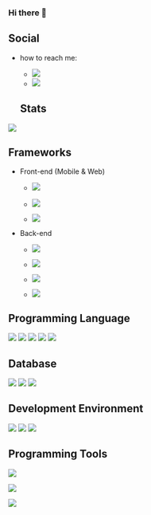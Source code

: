 <meta name="google-site-verification" content="IrHoB31wMNlYGEkkWlvfo6S2VCTyitnr6EWhUJIIoZw" />

### Hi there 👋

<!--
**SimonWang9610/SimonWang9610** is a ✨ _special_ ✨ repository because its `README.md` (this file) appears on your GitHub profile.

Here are some ideas to get you started:


- 🌱 I’m currently learning ...
- 👯 I’m looking to collaborate on ...
- 🤔 I’m looking for help with ...
- 💬 Ask me about ...
- 📫 How to reach me: ...
- 😄 Pronouns: ...
- ⚡ Fun fact: ...
-->

## Social

<!-- [![Top Langs](https://github-readme-stats.vercel.app/api/top-langs/?username=SimonWang9610&layout=compact&theme=vision-friendly-dark)](https://github.com/anuraghazra/github-readme-stats) -->
<!--
[![GitHub Streak](http://github-readme-streak-stats.herokuapp.com?user=SimonWang9610&theme=dark&background=000000)](https://git.io/streak-stats) -->

- how to reach me:

  - [<img src="https://img.shields.io/badge/Gmail-D14836?style=for-the-badge&logo=gmail&logoColor=white">](mailto:dengpan9610.wang@gmail)
  - [<img src="https://img.shields.io/badge/LinkedIn-0077B5?style=for-the-badge&logo=linkedin&logoColor=white">](www.linkedin.com/in/wang-dengpan-135898190)

  ## Stats

<a href="https://github.com/anuraghazra/github-readme-stats">
  <img align="center" src="https://github-readme-stats.vercel.app/api?username=SimonWang9610&count_private=true&show_icons=true" />
</a>

## Frameworks

- Front-end (Mobile & Web)

  - <img src="https://img.shields.io/badge/Flutter-02569B?style=for-the-badge&logo=flutter&logoColor=white">
  - <img src="https://img.shields.io/badge/React-20232A?style=for-the-badge&logo=react&logoColor=61DAFB"></img>

  - <img src="https://img.shields.io/badge/jQuery-0769AD?style=for-the-badge&logo=jquery&logoColor=white"></img>

- Back-end

  - <img src="https://img.shields.io/badge/Node.js-339933?style=for-the-badge&logo=nodedotjs&logoColor=white"></img>

  - <img src="https://img.shields.io/badge/Express.js-000000?style=for-the-badge&logo=express&logoColor=white"></img>
  - <img src="https://img.shields.io/badge/Nginx-009639?style=for-the-badge&logo=nginx&logoColor=white"></img>
  - <img src="https://img.shields.io/badge/Flask-000000?style=for-the-badge&logo=flask&logoColor=white"></img>

## Programming Language

<img src="https://img.shields.io/badge/Dart-0175C2?style=for-the-badge&logo=dart&logoColor=white">
<img src="https://img.shields.io/badge/JavaScript-323330?style=for-the-badge&logo=javascript&logoColor=F7DF1E">
<img src="https://img.shields.io/badge/Python-FFD43B?style=for-the-badge&logo=python&logoColor=blue">
<img src="https://img.shields.io/badge/Rust-black?style=for-the-badge&logo=rust&logoColor=#E57324">
<img src="https://img.shields.io/badge/WebAssembly-654FF0?style=for-the-badge&logo=WebAssembly&logoColor=white">

## Database

<img src="https://img.shields.io/badge/MySQL-005C84?style=for-the-badge&logo=mysql&logoColor=white"></img>
<img src="https://img.shields.io/badge/redis-%23DD0031.svg?&style=for-the-badge&logo=redis&logoColor=white"></img>
<img src="https://img.shields.io/badge/MongoDB-4EA94B?style=for-the-badge&logo=mongodb&logoColor=white"></img>

## Development Environment

<img src="https://img.shields.io/badge/mac%20os-000000?style=for-the-badge&logo=apple&logoColor=white">
<img src="https://img.shields.io/badge/Windows-0078D6?style=for-the-badge&logo=windows&logoColor=white">
<img src="https://img.shields.io/badge/Cent%20OS-262577?style=for-the-badge&logo=CentOS&logoColor=white">

## Programming Tools

<img src="https://img.shields.io/badge/Visual_Studio_Code-0078D4?style=for-the-badge&logo=visual%20studio%20code&logoColor=white"></img>

<img src="https://img.shields.io/badge/Xcode-007ACC?style=for-the-badge&logo=Xcode&logoColor=white"></img>

<img src="https://img.shields.io/badge/PyCharm-000000.svg?&style=for-the-badge&logo=PyCharm&logoColor=white">
